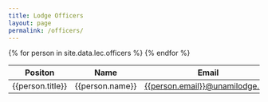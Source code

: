 ```yaml
---
title: Lodge Officers
layout: page
permalink: /officers/
---
```

<table class="table table-striped my-3">
  <thead>
    <tr>
      <th scope="col">Positon</th>
      <th scope="col">Name</th>
      <th scope="col">Email</th>
    </tr>
  </thead>
  <tbody>
    {% for person in site.data.lec.officers %}
      <tr>
        <td>{{person.title}}</td>
        <td>{{person.name}}</td>
        <td><a href="/contact#{{person.email}}">{{person.email}}@unamilodge.org</a></td>
      </tr>
    {% endfor %}
  </tbody>
</table>
